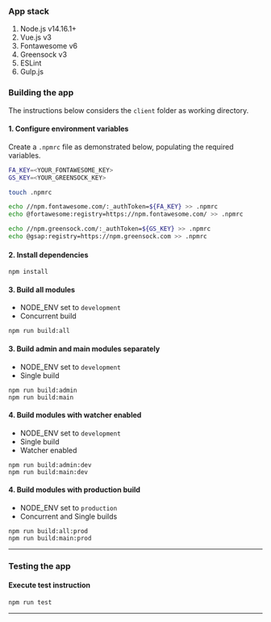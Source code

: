 

### App stack

1. Node.js v14.16.1+
2. Vue.js v3
3. Fontawesome v6
4. Greensock v3
5. ESLint
6. Gulp.js

### Building the app

The instructions below considers the `client` folder as working directory.

#### 1. Configure environment variables

Create a `.npmrc` file as demonstrated below, populating the required variables.

```bash
FA_KEY=<YOUR_FONTAWESOME_KEY>
GS_KEY=<YOUR_GREENSOCK_KEY>

touch .npmrc

echo //npm.fontawesome.com/:_authToken=${FA_KEY} >> .npmrc
echo @fortawesome:registry=https://npm.fontawesome.com/ >> .npmrc

echo //npm.greensock.com/:_authToken=${GS_KEY} >> .npmrc
echo @gsap:registry=https://npm.greensock.com >> .npmrc
```

#### 2. Install dependencies

```shell
npm install
```

#### 3. Build all modules

* NODE_ENV set to `development`
* Concurrent build

```shell
npm run build:all
```

#### 3. Build admin and main modules separately

* NODE_ENV set to `development`
* Single build

```shell
npm run build:admin
npm run build:main
```


#### 4. Build modules with watcher enabled

* NODE_ENV set to `development`
* Single build
* Watcher enabled

```shell
npm run build:admin:dev
npm run build:main:dev
```


#### 4. Build modules with production build

* NODE_ENV set to `production`
* Concurrent and Single builds

```shell
npm run build:all:prod
npm run build:main:prod
```

---

### Testing the app

#### Execute test instruction


```shell
npm run test
```

---
